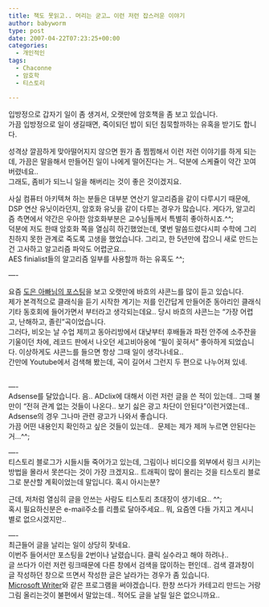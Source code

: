 ```yaml
---
title: 책도 못읽고.. 머리는 굳고… 이런 저런 잡스러운 이야기
author: babyworm
type: post
date: 2007-04-22T07:23:25+00:00
categories:
  - 개인적인
tags:
  - Chaconne
  - 암호학
  - 티스토리

---
```

입방정으로 갑자기 일이 좀 생겨서, 오랫만에 암호책을 좀 보고 있습니다.<br>
가끔 입방정으로 일이 생길때면, 죽이되던 밥이 되던 침묵할까하는 유혹을 받기도 합니다. 

성격상 깔끔하게 맞아떨어지지 않으면 뭔가 좀 찜찜해서 이런 저런 이야기를 하게 되는데, 가끔은 말을해서 만들어진 일이 나에게 떨어진다는 거.. 덕분에 스케쥴이 약간 꼬여 버렸네요..<br>
그래도, 좀비가 되느니 일을 해버리는 것이 좋은 것이겠지요.

사실 컴퓨터 아키텍쳐 하는 분들은 대부분 연산기 알고리즘을 같이 다루시기 때문에, DSP 연산 유닛이라던지, 암호화 유닛을 같이 다루는 경우가 많습니다. 게다가, 알고리즘 측면에서 약간은 우아한 암호화부분은 교수님들께서 특별히 좋아하시죠.^^;<br>
덕분에 저도 한때 암호화 쪽을 열심히 하긴했었는데, 몇번 말씀드렸다시피 수학에 그리 친하지 못한 관계로 죽도록 고생을 했었습니다. 그리고, 한 5년만에 잡으니 새로 만드는 건 고사하고 알고리즘 파악도 어렵군요…<br>
AES finialist들의 알고리즘 일부를 사용할까 하는 유혹도 ^^;

—-

요즘 <A href="http://doeun.tistory.com/63" target=_blank>도은 아빠님의 포스팅</A>을 보고 오랫만에 바흐의 샤콘느를 많이 듣고 있습니다.<br>
제가 본격적으로 클래식을 듣기 시작한 계기는 저를 인간답게 만들어준 동아리인 클래식 기타 동호회에 들어가면서 부터라고 생각되는데요.. 당시 바흐의 샤콘느는 “가장 어렵고, 난해하고, 졸린”곡이었습니다.<br>
그러다, 비오는 날 수업 제끼고 동아리방에서 대낮부터 후배들과 파전 안주에 소주잔을 기울이던 차에, 레코드 판에서 나오던 세고비아옹에 “필이 꽂혀서” 좋아하게 되었습니다. 이상하게도 샤콘느를 들으면 항상 그때 일이 생각나네요..<br>
간만에 Youtube에서 검색해 봤는데, 곡이 길어서 그런지 두 편으로 나누어져 있네.<br>

<OBJECT height=350 width=425>

<PARAM NAME="movie" VALUE="http://www.youtube.com/v/qRhorozjEEg" />

<PARAM NAME="wmode" VALUE="transparent" />

</OBJECT><br>
—-<br>
Adsense를 달았습니다. 음.. ADclix에 대해서 이런 저런 글을 쓴 적이 있는데.. 그때 불만이 “전혀 관계 없는 것들이 나온다.. 보기 싫은 광고 차단이 안된다”이런거였는데.. Adsense의 경우 그나마 관련 광고가 나와서 좋습니다.<br>
가끔 어떤 내용인지 확인하고 싶은 것들이 있는데..  문제는 제가 제꺼 누르면 안된다는거…^^;

—-<br>
티스토리 블로그가 시들시들 죽어가고 있는데, 그림이나 비디오를 외부에서 링크 시키는 방법을 몰라서 못쓴다는 것이 가장 크겠지요.. 트래픽이 많이 몰리는 것을 티스토리 블로그로 분산할 계획이었는데 말입니다. 혹시 아시는분?

근데, 저처럼 열심히 글을 안쓰는 사람도 티스토리 초대장이 생기네요.. ^^;<br>
혹시 필요하신분은 e-mail주소를 리플로 달아주세요.. 뭐, 요즘엔 다들 가지고 계시니 별로 없으시겠지만..

—-<br>
최근들어 글을 날리는 일이 상당히 잦네요.<br>
이번주 들어서만 포스팅을 2번이나 날렸습니다. 클릭 실수라고 해야 하려나..<br>
글 쓰다가 이런 저런 링크때문에 다른 창에서 검색을 많이하는 편인데.. 검색 결과창이 글 작성하던 창으로 뜨면서 작성한 글은 날라가는 경우가 좀 있습니다.<br>
<A href="http://windowslivewriter.spaces.live.com/" target=_blank>Microsoft Writer</A>와 같은 프로그램을 써야겠습니다. 한창 쓰다가 카테고리 만드는 거랑 그림 올리는것이 불편에서 말았는데.. 적어도 글을 날릴 일은 없으니까요..
